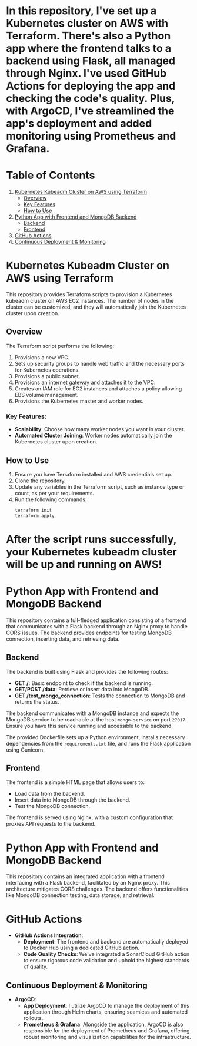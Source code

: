 # In this repository, I've set up a Kubernetes cluster on AWS with Terraform. There's also a Python app where the frontend talks to a backend using Flask, all managed through Nginx. I've used GitHub Actions for deploying the app and checking the code's quality. Plus, with ArgoCD, I've streamlined the app's deployment and added monitoring using Prometheus and Grafana.


# Table of Contents

1. [Kubernetes Kubeadm Cluster on AWS using Terraform](#kubernetes-kubeadm-cluster-on-aws-using-terraform)
    - [Overview](#overview)
    - [Key Features](#key-features)
    - [How to Use](#how-to-use)
2. [Python App with Frontend and MongoDB Backend](#python-app-with-frontend-and-mongodb-backend)
    - [Backend](#backend)
    - [Frontend](#frontend)
3. [GitHub Actions](#github-actions)
4. [Continuous Deployment & Monitoring](#continuous-deployment--monitoring)


# Kubernetes Kubeadm Cluster on AWS using Terraform

This repository provides Terraform scripts to provision a Kubernetes kubeadm cluster on AWS EC2 instances. The number of nodes in the cluster can be customized, and they will automatically join the Kubernetes cluster upon creation.

## Overview

The Terraform script performs the following:

1. Provisions a new VPC.
2. Sets up security groups to handle web traffic and the necessary ports for Kubernetes operations.
3. Provisions a public subnet.
4. Provisions an internet gateway and attaches it to the VPC.
5. Creates an IAM role for EC2 instances and attaches a policy allowing EBS volume management.
6. Provisions the Kubernetes master and worker nodes.

### Key Features:

- **Scalability**: Choose how many worker nodes you want in your cluster.
- **Automated Cluster Joining**: Worker nodes automatically join the Kubernetes cluster upon creation.
  
## How to Use

1. Ensure you have Terraform installed and AWS credentials set up.
2. Clone the repository.
3. Update any variables in the Terraform script, such as instance type or count, as per your requirements.
4. Run the following commands:
   ```bash
   terraform init
   terraform apply

# After the script runs successfully, your Kubernetes kubeadm cluster will be up and running on AWS!


# Python App with Frontend and MongoDB Backend

This repository contains a full-fledged application consisting of a frontend that communicates with a Flask backend through an Nginx proxy to handle CORS issues. The backend provides endpoints for testing MongoDB connection, inserting data, and retrieving data.

## Backend

The backend is built using Flask and provides the following routes:

- **GET /**: Basic endpoint to check if the backend is running.
- **GET/POST /data**: Retrieve or insert data into MongoDB.
- **GET /test_mongo_connection**: Tests the connection to MongoDB and returns the status.

The backend communicates with a MongoDB instance and expects the MongoDB service to be reachable at the host `mongo-service` on port `27017`. Ensure you have this service running and accessible to the backend.

The provided Dockerfile sets up a Python environment, installs necessary dependencies from the `requirements.txt` file, and runs the Flask application using Gunicorn.

## Frontend

The frontend is a simple HTML page that allows users to:

- Load data from the backend.
- Insert data into MongoDB through the backend.
- Test the MongoDB connection.

The frontend is served using Nginx, with a custom configuration that proxies API requests to the backend.

# Python App with Frontend and MongoDB Backend

This repository contains an integrated application with a frontend interfacing with a Flask backend, facilitated by an Nginx proxy. This architecture mitigates CORS challenges. The backend offers functionalities like MongoDB connection testing, data storage, and retrieval.

# GitHub Actions

- **GitHub Actions Integration**:
    - **Deployment**: The frontend and backend are automatically deployed to Docker Hub using a dedicated GitHub action.
    - **Code Quality Checks**: We've integrated a SonarCloud GitHub action to ensure rigorous code validation and uphold the highest standards of quality.

## Continuous Deployment & Monitoring

- **ArgoCD**: 
    - **App Deployment**: I utilize ArgoCD to manage the deployment of this application through Helm charts, ensuring seamless and automated rollouts.
    - **Prometheus & Grafana**: Alongside the application, ArgoCD is also responsible for the deployment of Prometheus and Grafana, offering robust monitoring and visualization capabilities for the infrastructure.

